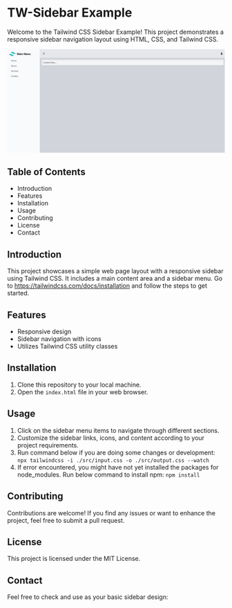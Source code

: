 # TW-Sidebar Example

Welcome to the Tailwind CSS Sidebar Example! This project demonstrates a responsive sidebar navigation layout using HTML, CSS, and Tailwind CSS.

![Sample](screenshots/sample.png)

## Table of Contents
- Introduction
- Features
- Installation
- Usage
- Contributing
- License
- Contact

## Introduction
This project showcases a simple web page layout with a responsive sidebar using Tailwind CSS. It includes a main content area and a sidebar menu. Go to https://tailwindcss.com/docs/installation and follow the steps to get started.

## Features
- Responsive design
- Sidebar navigation with icons
- Utilizes Tailwind CSS utility classes

## Installation
1. Clone this repository to your local machine.
2. Open the `index.html` file in your web browser.

## Usage
1. Click on the sidebar menu items to navigate through different sections.
2. Customize the sidebar links, icons, and content according to your project requirements.
3. Run command below if you are doing some changes or development:
`npx tailwindcss -i ./src/input.css -o ./src/output.css --watch`
4. If error encountered, you might have not yet installed the packages for node_modules. Run below command to install npm:
`npm install`

## Contributing
Contributions are welcome! If you find any issues or want to enhance the project, feel free to submit a pull request.

## License
This project is licensed under the MIT License.

## Contact
Feel free to check and use as your basic sidebar design:
